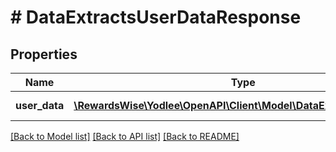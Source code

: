 # # DataExtractsUserDataResponse

## Properties

Name | Type | Description | Notes
------------ | ------------- | ------------- | -------------
**user_data** | [**\RewardsWise\Yodlee\OpenAPI\Client\Model\DataExtractsUserData[]**](DataExtractsUserData.md) |  | [optional] [readonly]

[[Back to Model list]](../../README.md#models) [[Back to API list]](../../README.md#endpoints) [[Back to README]](../../README.md)
